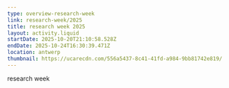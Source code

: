 ```yaml
---
type: overview-research-week
link: research-week/2025
title: research week 2025
layout: activity.liquid
startDate: 2025-10-20T21:10:58.528Z
endDate: 2025-10-24T16:30:39.471Z
location: antwerp
thumbnail: https://ucarecdn.com/556a5437-8c41-41fd-a984-9bb81742e819/
---
```

research week